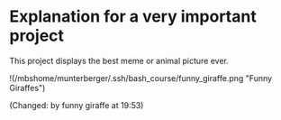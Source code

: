 # Explanation for a very important project
This project displays the best meme or animal picture ever. 

!(/mbshome/munterberger/.ssh/bash_course/funny_giraffe.png "Funny Giraffes")

(Changed: by funny giraffe at 19:53)
